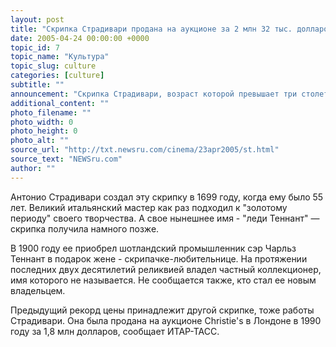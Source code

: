 ```yaml
---
layout: post
title: "Скрипка Страдивари продана на аукционе за 2 млн 32 тыс. долларов"
date: 2005-04-24 00:00:00 +0000
topic_id: 7
topic_name: "Культура"
topic_slug: culture
categories: [culture]
subtitle: ""
announcement: "Скрипка Страдивари, возраст которой превышает три столетия, продана на аукционе  Christie's в Нью-Йорке за рекордную сумму - 2 млн 32 тыс. долларов. Как сообщил всемирно известный торговый дом, это самая высокая цена, отданная за какой-либо музыкальный инструмент."
additional_content: ""
photo_filename: ""
photo_width: 0
photo_height: 0
photo_alt: ""
source_url: "http://txt.newsru.com/cinema/23apr2005/st.html"
source_text: "NEWSru.com"
author: ""
---
```

Антонио Страдивари создал эту скрипку в 1699 году, когда ему было 55 лет. Великий итальянский мастер как раз подходил к "золотому периоду" своего творчества. А свое нынешнее имя - "леди Теннант" &mdash; скрипка получила намного позже.

В 1900 году ее приобрел шотландский промышленник сэр Чарльз Теннант в подарок жене - скрипачке-любительнице. На протяжении последних двух десятилетий реликвией владел частный коллекционер, имя которого не называется. Не сообщается также, кто стал ее новым владельцем.

Предыдущий рекорд цены принадлежит другой скрипке, тоже работы Страдивари. Она была продана на аукционе Christie's в Лондоне в 1990 году за 1,8 млн долларов, сообщает ИТАР-ТАСС.

